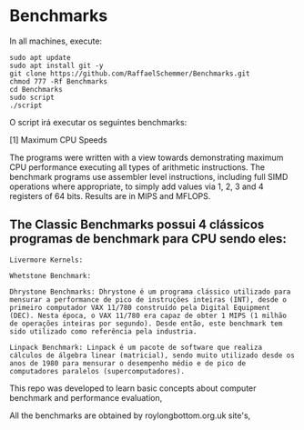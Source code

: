 # Benchmarks

In all machines, execute:
```
sudo apt update
sudo apt install git -y
git clone https://github.com/RaffaelSchemmer/Benchmarks.git
chmod 777 -Rf Benchmarks
cd Benchmarks
sudo script
./script
```

O script irá executar os seguintes benchmarks:

[1] Maximum CPU Speeds

The programs were written with a view towards demonstrating maximum CPU performance executing all types of arithmetic instructions. The benchmark programs use assembler level instructions, including full SIMD operations where appropriate, to simply add values via 1, 2, 3 and 4 registers of 64 bits. Results are in MIPS and MFLOPS.

The Classic Benchmarks possui 4 clássicos programas de benchmark para CPU sendo eles:
-----------
```
Livermore Kernels:

Whetstone Benchmark: 

Dhrystone Benchmarks: Dhrystone é um programa clássico utilizado para mensurar a performance de pico de instruções inteiras (INT), desde o primeiro computador VAX 11/780 construído pela Digital Equipment (DEC). Nesta época, o VAX 11/780 era capaz de obter 1 MIPS (1 milhão de operações inteiras por segundo). Desde então, este benchmark tem sido utilizado como referência pela industria. 

Linpack Benchmark: Linpack é um pacote de software que realiza cálculos de álgebra linear (matricial), sendo muito utilizado desde os anos de 1980 para mensurar o desempenho médio e de pico de computadores paralelos (supercomputadores).
```

This repo was developed to learn basic concepts about computer benchmark and performance evaluation,

All the benchmarks are obtained by roylongbottom.org.uk site's,
